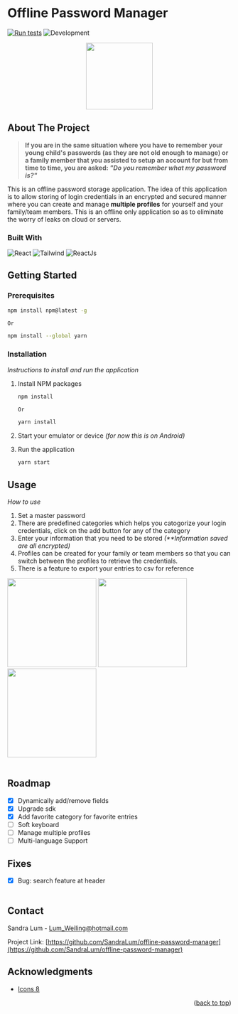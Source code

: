 # Offline Password Manager

<a name="top"></a>
[![Run tests](https://github.com/SandraLum/offline-password-manager/actions/workflows/test.yml/badge.svg)](https://github.com/SandraLum/offline-password-manager/actions/workflows/test.yml)
<img src="https://img.shields.io/badge/development-in_progress-orange" alt="Development"/>

<div style="text-align: center;">
<img src="https://github.com/SandraLum/offline-password-manager/assets/2909449/ff874061-bfad-4796-b39d-9d3a6ece9f79" width="150"> 
</div>

## About The Project

> **If you are in the same situation where you have to remember your young child's passwords (as they are not old enough to manage) or a family member that you assisted to setup an account for but from time to time, you are asked: _"Do you remember what my password is?"_**

This is an offline password storage application. The idea of this application is to allow storing of login credentials in an encrypted and secured manner where you can create and manage **multiple profiles** for yourself and your family/team members.
This is an offline only application so as to eliminate the worry of leaks on cloud or servers.

### Built With

<img src="https://img.shields.io/badge/React-grey?logo=react" alt="React"/> <img src="https://img.shields.io/badge/Tailwind-grey?logo=tailwindcss" alt="Tailwind"/> <img src="https://img.shields.io/badge/React Native Paper-grey" alt="ReactJs"/>

## Getting Started

### Prerequisites

```sh
npm install npm@latest -g

Or

npm install --global yarn
```

### Installation

_Instructions to install and run the application_

1. Install NPM packages

   ```sh
   npm install

   Or

   yarn install
   ```

2. Start your emulator or device _(for now this is on Android)_
3. Run the application
   ```sh
   yarn start
   ```

<!-- USAGE EXAMPLES -->

## Usage

_How to use_

1. Set a master password
2. There are predefined categories which helps you catogorize your login credentials, click on the add button for any of the category
3. Enter your information that you need to be stored _(\*\*Information saved are all encrypted)_
4. Profiles can be created for your family or team members so that you can switch between the profiles to retrieve the credentials.
5. There is a feature to export your entries to csv for reference
   
<!-- <img src="https://github.com/SandraLum/offline-password-manager/assets/2909449/34295cbe-535f-47d9-96a5-d252356cc755" width="220"> -->
<!-- <img src="https://github.com/SandraLum/offline-password-manager/assets/2909449/cd6e0e71-8e04-4b41-97df-257fbf9429af" width="220"> -->
<!-- <img src="https://github.com/SandraLum/offline-password-manager/assets/2909449/dd357ba2-220e-421a-baee-bb354fdbd9e1" width="200"> -->
<!-- <img src="https://github.com/SandraLum/offline-password-manager/assets/2909449/a34b476f-045c-402e-a2b4-406507cfbca6" width="200"> -->
<!-- <img src="https://github.com/SandraLum/offline-password-manager/assets/2909449/838ce1b9-5f8a-4aef-b522-2eaa57334238" width="200"> -->

<img src="https://github.com/SandraLum/offline-password-manager/assets/2909449/9c653ed6-2db9-4380-9965-f7cc0066dbd1" width="200">
<img src="https://github.com/SandraLum/offline-password-manager/assets/2909449/afe9ce47-94ee-44a3-ad08-4f8e94e84960" width="200">
<img src="https://github.com/SandraLum/offline-password-manager/assets/2909449/ad1619a4-72f2-4d48-866c-2f7c889acd14" width="200">
<br><br>

## Roadmap

- [x] Dynamically add/remove fields
- [x] Upgrade sdk
- [x] Add favorite category for favorite entries
- [ ] Soft keyboard
- [ ] Manage multiple profiles
- [ ] Multi-language Support

## Fixes

- [x] Bug: search feature at header
    <br>
    <br>
<!-- CONTACT -->

## Contact

Sandra Lum - Lum_Weiling@hotmail.com

Project Link: [https://github.com/SandraLum/offline-password-manager](https://github.com/SandraLum/offline-password-manager)

## Acknowledgments

- [Icons 8](https://icons8.com/)

<p align="right">(<a href="#top">back to top</a>)</p>
